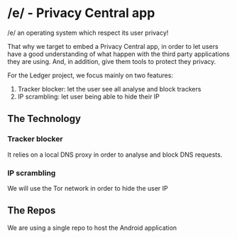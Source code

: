 # /e/ - Privacy Central app

/e/ an operating system which respect its user privacy!

That why we target to embed a Privacy Central app, in order to let users have a good understanding of what happen with the third party applications they are using. And, in addition, give them tools to protect they privacy.

For the Ledger project, we focus mainly on two features:
1. Tracker blocker: let the user see all analyse and block trackers
2. IP scrambling: let user being able to hide their IP

## The Technology

### Tracker blocker

It relies on a local DNS proxy in order to analyse and block DNS requests. 

### IP scrambling

We will use the Tor network in order to hide the user IP

## The Repos

We are using a single repo to host the Android application
